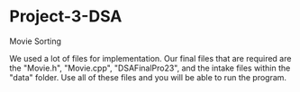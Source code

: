 # Project-3-DSA
Movie Sorting


We used a lot of files for implementation.
Our final files that are required are the "Movie.h", "Movie.cpp", "DSAFinalPro23", and the intake files within the "data" folder.
Use all of these files and you will be able to run the program.
